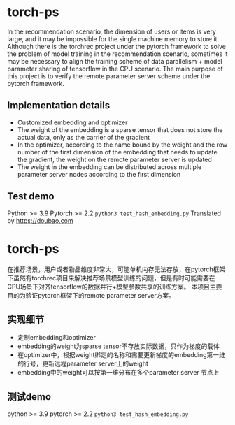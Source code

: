 # torch-ps
In the recommendation scenario, the dimension of users or items is very large, and it may be impossible for the single machine memory to store it. Although there is the torchrec project under the pytorch framework to solve the problem of model training in the recommendation scenario, sometimes it may be necessary to align the training scheme of data parallelism + model parameter sharing of tensorflow in the CPU scenario.
The main purpose of this project is to verify the remote parameter server scheme under the pytorch framework.
## Implementation details
- Customized embedding and optimizer
- The weight of the embedding is a sparse tensor that does not store the actual data, only as the carrier of the gradient
- In the optimizer, according to the name bound by the weight and the row number of the first dimension of the embedding that needs to update the gradient, the weight on the remote parameter server is updated
- The weight in the embedding can be distributed across multiple parameter server nodes according to the first dimension
## Test demo
Python >= 3.9
Pytorch >= 2.2
`
python3 test_hash_embedding.py
`
Translated by https://doubao.com


# torch-ps
在推荐场景，用户或者物品维度非常大，可能单机内存无法存放，在pytorch框架下虽然有torchrec项目来解决推荐场景模型训练的问题，但是有时可能需要在CPU场景下对齐tensorflow的数据并行+模型参数共享的训练方案。
本项目主要目的为验证pytorch框架下的remote parameter server方案。

## 实现细节
- 定制embedding和optimizer
- embedding的weight为sparse tensor不存放实际数据，只作为梯度的载体
- 在optimizer中，根据weight绑定的名称和需要更新梯度的embedding第一维的行号，更新远程parameter server上的weight
- embedding中的weight可以按第一维分布在多个parameter server 节点上

## 测试demo
python >= 3.9
pytorch >= 2.2
`
python3 test_hash_embedding.py
`